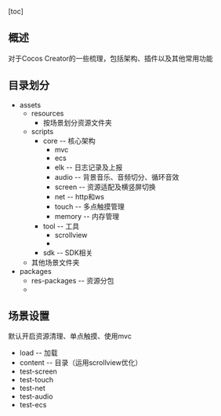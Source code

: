 [toc]
## 概述
对于Cocos Creator的一些梳理，包括架构、插件以及其他常用功能

## 目录划分
* assets
    * resources
        * 按场景划分资源文件夹
    * scripts
        * core -- 核心架构
            * mvc
            * ecs
            * elk -- 日志记录及上报
            * audio -- 背景音乐、音频切分、循环音效
            * screen -- 资源适配及横竖屏切换
            * net -- http和ws
            * touch -- 多点触摸管理
            * memory -- 内存管理
        * tool -- 工具
            * scrollview
            * 
        * sdk -- SDK相关
    * 其他场景文件夹
* packages
    * res-packages -- 资源分包
    * 

## 场景设置
默认开启资源清理、单点触摸、使用mvc
* load -- 加载
* content -- 目录（运用scrollview优化）
* test-screen
* test-touch
* test-net
* test-audio
* test-ecs
